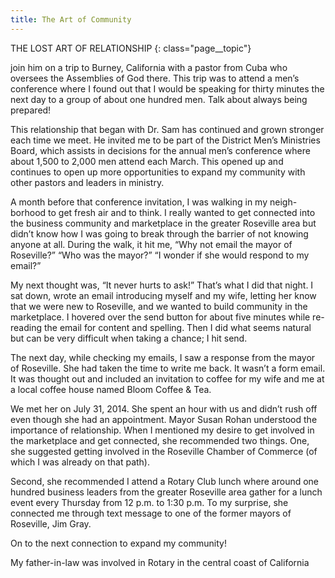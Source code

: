 ```yaml
---
title: The Art of Community
---
```

THE LOST ART OF RELATIONSHIP
{: class="page__topic"}

join him on a trip to Burney, California with a pastor from Cuba who oversees
the Assemblies of God there. This trip was to attend a men’s conference where
I found out that I would be speaking for thirty minutes the next day to a group
of about one hundred men. Talk about always being prepared!

This relationship that began with Dr. Sam has continued and grown
stronger each time we meet. He invited me to be part of the District Men’s
Ministries Board, which assists in decisions for the annual men’s conference
where about 1,500 to 2,000 men attend each March. This opened up and
continues to open up more opportunities to expand my community with other
pastors and leaders in ministry.

A month before that conference invitation, I was walking in my neigh-
borhood to get fresh air and to think. I really wanted to get connected into the
business community and marketplace in the greater Roseville area but didn’t
know how I was going to break through the barrier of not knowing anyone at
all. During the walk, it hit me, “Why not email the mayor of Roseville?” “Who
was the mayor?” “I wonder if she would respond to my email?”

My next thought was, “It never hurts to ask!”
That’s what I did that night. I sat down, wrote an email introducing myself
and my wife, letting her know that we were new to Roseville, and we wanted to
build community in the marketplace. I hovered over the send button for about
five minutes while re-reading the email for content and spelling. Then I did
what seems natural but can be very difficult when taking a chance; I hit send.

The next day, while checking my emails, I saw a response from the mayor
of Roseville. She had taken the time to write me back. It wasn’t a form email. It
was thought out and included an invitation to coffee for my wife and me at a
local coffee house named Bloom Coffee & Tea.

We met her on July 31, 2014. She spent an hour with us and didn’t rush
off even though she had an appointment. Mayor Susan Rohan understood the
importance of relationship. When I mentioned my desire to get involved in
the marketplace and get connected, she recommended two things. One, she
suggested getting involved in the Roseville Chamber of Commerce (of which I
was already on that path).

Second, she recommended I attend a Rotary Club lunch where around
one hundred business leaders from the greater Roseville area gather for a lunch
event every Thursday from 12 p.m. to 1:30 p.m. To my surprise, she connected
me through text message to one of the former mayors of Roseville, Jim Gray.

On to the next connection to expand my community!

My father-in-law was involved in Rotary in the central coast of California